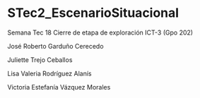 # STec2_EscenarioSituacional
Semana Tec 18 Cierre de etapa de exploración ICT-3 (Gpo 202)


José Roberto Garduño Cerecedo 

Juliette Trejo Ceballos 

Lisa Valeria Rodríguez Alanís 

Victoria Estefanía Vázquez Morales 
